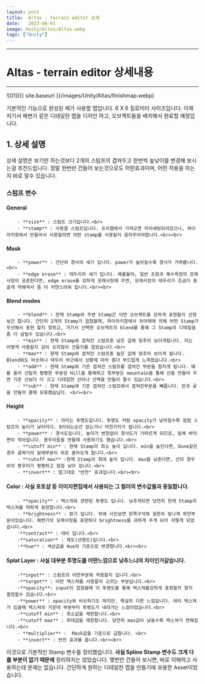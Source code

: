 ```yaml
---
layout: post
title:  Altas - terrain editor 상세
date:   2023-08-01
image: Unity/Altas/Altas.webp
tags: ["Unity"]
---
```




---
# Altas - terrain editor 상세내용
---

![01]({{ site.baseurl }}/images/Unity/Altas/finishmap.webp)

기본적인 기능으로 완성된 제가 사용할 맵입니다. 6 X 6 킬로미터 사이즈입니다.
이제 저기서 해변가 같은 디테일한 맵을 디자인 하고, 오브젝트들을 배치해서 완료할 예정입니다.

## 1. 상세 설명
상세 설명은 보기만 하는것보다 2개의 스텀프의 겹쳐두고 한번씩 높낮이를 변경해 보시는걸 추천드립니다. 정말 한번만 건들어 보는것으로도 어떤효과이며, 어떤 작용을 하는지 바로 알수 있습니다.

### 스텀프 변수

#### **General**<br>
        - **size** : 스텀프 크기입니다.<br>
        - **stamp** : 사용할 스텀프입니다. 프리팹에서 가져오면 미리세팅되어있으나, 하이라키창에서 만들어서 사용할려면 어떤 stamp를 사용할지 골라주어야합니다.<br><br>
#### **Mask**<br>
        - **power** : 간단히 경사의 세기 입니다. power가 높아질수록 경사가 가파릅니다.<br>
        - **edge erase** : 테두리의 세기 입니다. 예를들어, 일반 초원과 해수욕장의 모래사장이 공존한다면, edge erase를 강하게 모래사장에 주면, 모래사장의 테두리가 조금더 둥글게 약해져서 좀 더 자연스려워 집니다.<br><br>
#### **Blend modes**<br>
        - **blend** : 현재 Stamp와 주변 Stamp간 어떤 오브젝트를 강하게 표현할지 선형보간 합니다. 간단히 2개의 Stamp가 겹쳤을때, 하이라키창에서 위아래에 의해 어떤 Stamp가 우선해서 표현 할지 정하고, 거기서 선택한 오브젝트의 blend를 통해 그 Stamp의 디테일을 좀 더 살릴수 있습니다.<br>
        - **min** : 현재 Stamp와 겹쳐진 스텀프중 낮은 값에 맞추어 보이게됩니다. 저는 어떻게 사용할지 감이 오지않아 건들지를 않았습니다.<br>
        - **max** : 현재 Stamp와 겹쳐진 스텀프중 높은 값에 맞추어 보이게 됩니다. Blend와도 비슷하나 테두리 부근에서 상황에 따라 좀더 부드럽게 느껴졌습니다.<br>
        - **add** : 현재 Stamp와 기존 겹쳐진 스텀프를 겹쳐진 부분을 합치게 됩니다. 예를 들어 산밑의 평평한 부분읜 Hill을 통해하고 윗부분은 mountain을 통해 산을 만들어 주면 기존 산보다 더 크고 디테일한 산이나 산맥을 만들어 줄수 있습니다.<br>
        - **sub** : 현재 Stamp와 기존 겹쳐진 스텀프에서 겹쳐진부분을 빼줍니다. 만과 곶을 만들어 줄때 유용했습닙다. <br><br>
#### **Height**<br>
        - **opacity** : 의미는 투명도입니다. 투명도 처럼 opacity가 낮아질수록 점점 스텀프의 높이가 낮아지다. 0이되는순간 없는거나 마찬가지가 됩니다.<br>
        - **power** : 경사도입니다, 높이가 변함없이 경사도가 가파르게 되므로, 밑에 바닥면이 작아집니다. 봉우리등을 만들때 사용하기도 했습니다.<br>
        - **cutoff min** : 현재 Stamp의 최소 높이 입니다. min을 높인다면, Dune같은경우 골짜기의 밑에부분이 위로 올라오게 됩니다.<br>
        - **cutoff max** :현재 Stamp의 최대 높이 입니다. max를 낮춘다면, 산의 경우 위의 봉우리가 평평하고 점점 낮아 집니다.<br>
        - **invert** : 말그대로 "반전" 효과입니다.<br><br>
#### **Color** : 사실 포토샵 등 이미지편집에서 사용되는 그 컬러의 변수값들과 동일합니다.<br>
        - **opacity** : 텍스쳐와 관련된 투명도 입니다. 낮추게되면 당연히 현재 Stamp의 텍스쳐를 약하게 표현합니다.<br>
        - **brightness** : 밝기 입니다. 위에 사진보면 왼쪽구석에 굉한히 빛나게 하얀부분이있습니다. 해변가의 모래사장을 표현하다 brightness를 과하게 주게 되어 저렇게 되었습니다.<br>
        -**contrast** : 대비 입니다.<br>
        -**saturation** : 채도(선명도)입니다.<br>
        -**hue** : 색상값을 Hue의 기준으로 변경합니다.<br><br>
#### **Splat Layer** : 사실 대부분 투명도를 어떤느낌으로 낮추느냐의 차이인거같습니다.<br>
        -**input** : 스텀프의 어떤부분에 적용할지 입니다.<br>
        -**target** : 어떤 텍스쳐를 사용할지 고르는 부분입니다.<br>
        -**opacity**: input이 겹쳤을때 이 투명도를 통해 텍스쳐를강하게 표현할지 말지 결정할수 있습니다.<br>
        -**power** : opacity와 비슷하기도 하지만, 확실히 다른 느낌입니다. 여러 텍스쳐가 있을때 텍스쳐의 가운데 부분부터 투명도가 내려가는 느낌이었습니다.<br>
        -**cutoff min** : 최소값을 제한합니다.<br>
        -**cutoff max** : 최대값을 제한합니다. 당연히 max값이 낮을수록 텍스쳐가 연해집니다.<br>
        - **multiplier** :  Mask값을 기준으로 곱합니다. <br>
        - **invert** : 반전 효과를 줍니다.<br><br>
이것으로 기본적인 Stamp 변수를 정리했습니다. **사실 Spline Stamp 변수도 크게 다를 부분이 없기 때문에** 정리하지는 않았습니다. 몇번만 건들어 보시면, 바로 이해하고 사용하는데 문제는 없습니다. 간단하게 원하는 디테일한 맵을 만들기에 유용한 Asset이었습니다.